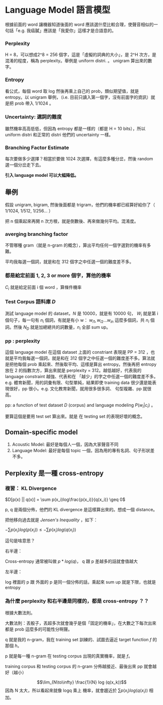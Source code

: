# Language Model 語言模型

根據前面的 word 讓機器知道後面的 word 應該選什麼比較合理，使聲音相似的一句話「e.g. 我癌膩」應該是「我愛你」這樣才是合語意的。





### Perplexity

H = 8，可以想成2^8 = 256 個字，這是「虛擬的詞典的大小」，是 2^H 次方，是混淆的程度，稱為 perplexity。舉例是 uniform distri. 。 unigram 算出來的數字。

### Entropy

看公式，每個 word 取 log 然後再乘上自己的 prob，類似期望值，就是 entropy。以 unigram 舉例，（i.e. 目前只讀入第一個字，沒有前面字的資訊）就是把 prob 帶入 1/1024 。



### Uncertainty: 選詞的難度

雖然機率高高低低，但因為 entropy 都是一樣的（都是 H = 10 bits），所以 uniform distri 和正常的 distri 他們的 uncertainty 一樣。



### Branching Factor Estimate

每次要做多少選擇？相當於要做 1024 次選擇，有這麼多種分岔，然後 random 選一個分岔走下去。

**引入 language model 可以大幅降低。**



## 舉例

假設 unigram, bigram, 然後後面都是 trigram，他們的機率都已經算好給你了（ 1/1024, 1/512, 1/256… ）

把 n 個乘起來再開 n 次方根，就是倒數後、再來做幾何平均。混淆度。

### averging branching factor

不管哪種 gram（就是 n-gram 的概念），算出平均任何一個字選對的機率有多難。

平均我每選一個詞，就是和在 312 個字之中任選一個的難度差不多。



### 都是給定前面 1, 2, 3 or more 個字，算他的機率



$C_i$  就是給定前面 i 個 word ，算條件機率



### Test Corpus 語料庫 $D$

測試 language model 的 dataset，$N$ 是 10000，就是有 10000 句， $W_i$ 就是第 i 個句子，每一句有 $n_i$ 個詞，有就是有小 w： $w_{i1}, w_{i2}…w_{in}$ 這麼多個詞，共 $n_i$ 個詞。然後 $N_D$ 就是加總總共的詞數量，$n_i$ 全部 sum up。



### pp : perplexity

這個 language model 在這個 dataset 上面的 constriant 表現是 PP = 312 ，也就是平均我每選一個詞，就是和在 312 個字之中任選一個的難度差不多。算法就是把他每個 prob 乘起來、然後取平均、這樣是算出 entropy。然後再把 entropy 放在 2 的指數次方，算出來就是 perplexity = 312。越低越好，代表我的 language constraint 越強、代表和在 「越少」的字之中任選一個的難度差不多。 e.g. 體育新聞，用的詞彙有限、句型單純，結果即使 training data 很少還是能表現很好，pp 很小。e.g. 文化教育新聞，就用很多很多詞、 句型複雜、pp 就很高。



pp: a function of test dataset $D$ (corpus) and language modeling $P(w_i|c_i)$ 。

要算這個是要用 test set 算出來。就是 在 testing set 的表現好壞的概念。



## Domain-specific model



1. Acoustic Model: 最好是每個人一個，因為大家聲音不同
2. Language Model: 最好是每個 topic 一個，因為用的專有名詞、句子形狀差不多。



## Perplexity 是一種 cross-entropy



### 複習： KL Divergence

$D[p(x) || q(x)] = \sum p(x_i)log\frac{p(x_i)}{q(x_i)} \geq 0$

p, q 是兩個分佈，他們的 KL divergence 是這樣算出來的。想成一個 distance。

把他移向過去就是 *Jensen's Inequality* ，如下：



$-\sum p(x_i)log(p(x_i)) \leq -\sum p(x_i)log(q(x_i))$

這句是啥意思？

右半邊：

Cross-entropy 通常被叫做 $p * log(q)$， q 跟 p 差越多的話就會值越大

左半邊：

log 裡面的 p 跟 外面的 p 是同一個分佈的話，乘起來 sum up 就是下限，也就是 entropy

### 為什麼 perplexity 和右半邊是同樣的，都是 cross-entropy ？？

根據大數法則。

大數法則：丟骰子，丟超多次就會幾乎是個「固定的機率」，在大數之下每次出來都是 prob 這麼多的可能性分啊聲。

q 就是我的 n-gram，我在 training set 訓練的、試圖去逼近 target function $f$ 的那個 $h$。

p 就是每一種 n-gram 在 testing corpus 出現的真實機率，就是 $f$。

training corpus 和 testing corpus 的 n-gram 分佈越接近、最後出來 pp 就會越好（越小）



$$\lim_{N\to\infty} \frac{1}{N} log (q(x_k))$$ 因為 N 太大，所以看起來就像 logq 乘上 機率，就會趨近於 $\sum p(x_i) log(q(x_i))$  相加。



